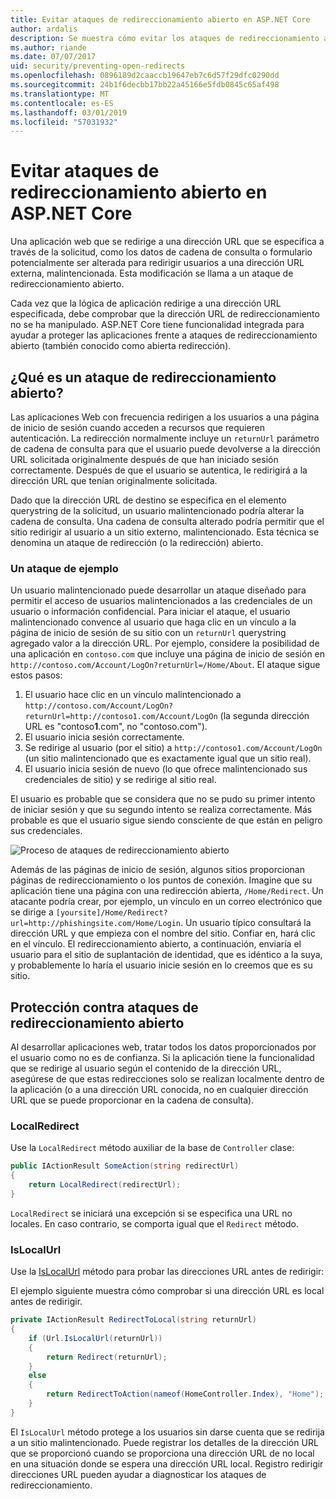 ```yaml
---
title: Evitar ataques de redireccionamiento abierto en ASP.NET Core
author: ardalis
description: Se muestra cómo evitar los ataques de redireccionamiento abierto en una aplicación ASP.NET Core
ms.author: riande
ms.date: 07/07/2017
uid: security/preventing-open-redirects
ms.openlocfilehash: 0896189d2caaccb19647eb7c6d57f29dfc0290dd
ms.sourcegitcommit: 24b1f6decbb17bb22a45166e5fdb0845c65af498
ms.translationtype: MT
ms.contentlocale: es-ES
ms.lasthandoff: 03/01/2019
ms.locfileid: "57031932"
---
```

# <a name="prevent-open-redirect-attacks-in-aspnet-core"></a>Evitar ataques de redireccionamiento abierto en ASP.NET Core

Una aplicación web que se redirige a una dirección URL que se especifica a través de la solicitud, como los datos de cadena de consulta o formulario potencialmente ser alterada para redirigir usuarios a una dirección URL externa, malintencionada. Esta modificación se llama a un ataque de redireccionamiento abierto.

Cada vez que la lógica de aplicación redirige a una dirección URL especificada, debe comprobar que la dirección URL de redireccionamiento no se ha manipulado. ASP.NET Core tiene funcionalidad integrada para ayudar a proteger las aplicaciones frente a ataques de redireccionamiento abierto (también conocido como abierta redirección).

## <a name="what-is-an-open-redirect-attack"></a>¿Qué es un ataque de redireccionamiento abierto?

Las aplicaciones Web con frecuencia redirigen a los usuarios a una página de inicio de sesión cuando acceden a recursos que requieren autenticación. La redirección normalmente incluye un `returnUrl` parámetro de cadena de consulta para que el usuario puede devolverse a la dirección URL solicitada originalmente después de que han iniciado sesión correctamente. Después de que el usuario se autentica, le redirigirá a la dirección URL que tenían originalmente solicitada.

Dado que la dirección URL de destino se especifica en el elemento querystring de la solicitud, un usuario malintencionado podría alterar la cadena de consulta. Una cadena de consulta alterado podría permitir que el sitio redirigir al usuario a un sitio externo, malintencionado. Esta técnica se denomina un ataque de redirección (o la redirección) abierto.

### <a name="an-example-attack"></a>Un ataque de ejemplo

Un usuario malintencionado puede desarrollar un ataque diseñado para permitir el acceso de usuarios malintencionados a las credenciales de un usuario o información confidencial. Para iniciar el ataque, el usuario malintencionado convence al usuario que haga clic en un vínculo a la página de inicio de sesión de su sitio con un `returnUrl` querystring agregado valor a la dirección URL. Por ejemplo, considere la posibilidad de una aplicación en `contoso.com` que incluye una página de inicio de sesión en `http://contoso.com/Account/LogOn?returnUrl=/Home/About`. El ataque sigue estos pasos:

1. El usuario hace clic en un vínculo malintencionado a `http://contoso.com/Account/LogOn?returnUrl=http://contoso1.com/Account/LogOn` (la segunda dirección URL es "contoso**1**.com", no "contoso.com").
2. El usuario inicia sesión correctamente.
3. Se redirige al usuario (por el sitio) a `http://contoso1.com/Account/LogOn` (un sitio malintencionado que es exactamente igual que un sitio real).
4. El usuario inicia sesión de nuevo (lo que ofrece malintencionado sus credenciales de sitio) y se redirige al sitio real.

El usuario es probable que se considera que no se pudo su primer intento de iniciar sesión y que su segundo intento se realiza correctamente. Más probable es que el usuario sigue siendo consciente de que están en peligro sus credenciales.

![Proceso de ataques de redireccionamiento abierto](preventing-open-redirects/_static/open-redirection-attack-process.png)

Además de las páginas de inicio de sesión, algunos sitios proporcionan páginas de redireccionamiento o los puntos de conexión. Imagine que su aplicación tiene una página con una redirección abierta, `/Home/Redirect`. Un atacante podría crear, por ejemplo, un vínculo en un correo electrónico que se dirige a `[yoursite]/Home/Redirect?url=http://phishingsite.com/Home/Login`. Un usuario típico consultará la dirección URL y que empieza con el nombre del sitio. Confiar en, hará clic en el vínculo. El redireccionamiento abierto, a continuación, enviaría el usuario para el sitio de suplantación de identidad, que es idéntico a la suya, y probablemente lo haría el usuario inicie sesión en lo creemos que es su sitio.

## <a name="protecting-against-open-redirect-attacks"></a>Protección contra ataques de redireccionamiento abierto

Al desarrollar aplicaciones web, tratar todos los datos proporcionados por el usuario como no es de confianza. Si la aplicación tiene la funcionalidad que se redirige al usuario según el contenido de la dirección URL, asegúrese de que estas redirecciones solo se realizan localmente dentro de la aplicación (o a una dirección URL conocida, no en cualquier dirección URL que se puede proporcionar en la cadena de consulta).

### <a name="localredirect"></a>LocalRedirect

Use la `LocalRedirect` método auxiliar de la base de `Controller` clase:

```csharp
public IActionResult SomeAction(string redirectUrl)
{
    return LocalRedirect(redirectUrl);
}
```

`LocalRedirect` se iniciará una excepción si se especifica una URL no locales. En caso contrario, se comporta igual que el `Redirect` método.

### <a name="islocalurl"></a>IsLocalUrl

Use la [IsLocalUrl](/dotnet/api/Microsoft.AspNetCore.Mvc.IUrlHelper?view=aspnetcore-2.0#Microsoft_AspNetCore_Mvc_IUrlHelper_IsLocalUrl_System_String_) método para probar las direcciones URL antes de redirigir:

El ejemplo siguiente muestra cómo comprobar si una dirección URL es local antes de redirigir.

```csharp
private IActionResult RedirectToLocal(string returnUrl)
{
    if (Url.IsLocalUrl(returnUrl))
    {
        return Redirect(returnUrl);
    }
    else
    {
        return RedirectToAction(nameof(HomeController.Index), "Home");
    }
}
```

El `IsLocalUrl` método protege a los usuarios sin darse cuenta que se redirija a un sitio malintencionado. Puede registrar los detalles de la dirección URL que se proporcionó cuando se proporciona una dirección URL de no local en una situación donde se espera una dirección URL local. Registro redirigir direcciones URL pueden ayudar a diagnosticar los ataques de redireccionamiento.
